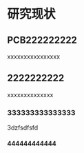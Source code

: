 # 研究现状



## PCB222222222
xxxxxxxxxxxxxxxx
## 2222222222
xxxxxxxxxxxxxx


### 333333333333333 


3dzfsdfsfd


#### 444444444444
